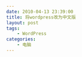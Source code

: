 ```yaml
---
date: 2010-04-13 23:39:00
title: 将wordpress改为中文版
layout: post
tags:
    - WordPress
categories:
    - 电脑
---
```

